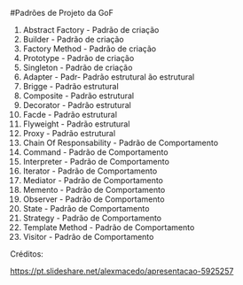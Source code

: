 #Padrões de Projeto da GoF 


1. Abstract Factory - Padrão de criação 
2. Builder - Padrão de criação 
3. Factory Method - Padrão de criação 
4. Prototype - Padrão de criação 
5. Singleton - Padrão de criação  
6. Adapter - Padr- Padrão estrutural ão estrutural 
7. Brigge - Padrão estrutural 
8. Composite - Padrão estrutural 
9. Decorator - Padrão estrutural 
10. Facde - Padrão estrutural 
11. Flyweight - Padrão estrutural 
12. Proxy - Padrão estrutural 
13. Chain Of Responsability - Padrão de Comportamento
14. Command - Padrão de Comportamento
15. Interpreter - Padrão de Comportamento
16. Iterator - Padrão de Comportamento
17. Mediator - Padrão de Comportamento
18. Memento - Padrão de Comportamento
19. Observer - Padrão de Comportamento
20. State - Padrão de Comportamento
21. Strategy - Padrão de Comportamento
22. Template Method - Padrão de Comportamento
23. Visitor - Padrão de Comportamento 


Créditos: 

https://pt.slideshare.net/alexmacedo/apresentacao-5925257
